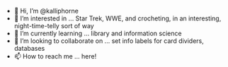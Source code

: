 - 👋 Hi, I’m @kalliphorne
- 👀 I’m interested in ... Star Trek, WWE, and crocheting, in an interesting, night-time-telly sort of way
- 🌱 I’m currently learning ... library and information science
- 💞️ I’m looking to collaborate on ... set info labels for card dividers, databases
- 📫 How to reach me ... here!

<!---
kalliphorne/kalliphorne is a ✨ special ✨ repository because its `README.md` (this file) appears on your GitHub profile.
You can click the Preview link to take a look at your changes.
--->
